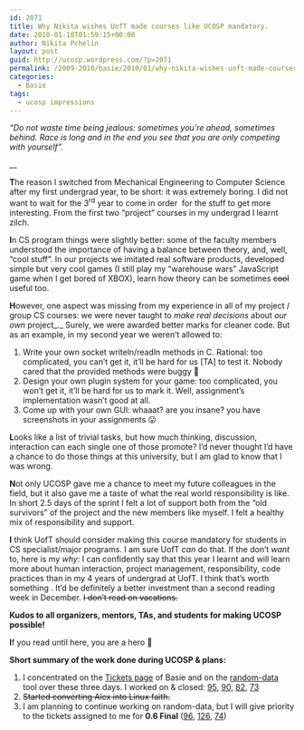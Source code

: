 ```yaml
---
id: 2071
title: Why Nikita wishes UofT made courses like UCOSP mandatory.
date: 2010-01-18T01:59:15+00:00
author: Nikita Pchelin
layout: post
guid: http://ucosp.wordpress.com/?p=2071
permalink: /2009-2010/basie/2010/01/why-nikita-wishes-uoft-made-courses-like-ucosp-mandatory/
categories:
  - Basie
tags:
  - ucosp impressions
---
```

<!-- 		@page { margin: 2cm } 		P { margin-bottom: 0.21cm } -->

_&#8220;Do not waste time being jealous: sometimes you&#8217;re ahead, sometimes behind. Race is long and in the end you see that you are only competing with yourself&#8221;._

 __

**T**he reason I switched from Mechanical Engineering to Computer Science after my first undergrad year, to be short: it was extremely boring. I did not want to wait for the 3<sup>rd</sup> year to come in order  for the stuff to get more interesting. From the first two “project” courses in my undergrad I learnt zilch.

**I**n CS program things were slightly better: some of the faculty members understood the importance of having a balance between theory, and, well, “cool stuff”. In our projects we imitated real software products, developed simple but very cool games (I still play my &#8220;warehouse wars&#8221; JavaScript game when I get bored of XBOX), learn how theory can be sometimes <span style="text-decoration:line-through;">cool</span> useful too.

**H**owever, one aspect was missing from my experience in all of my project / group CS courses: we were never taught to _make real decisions_ about _our own_ project_._ Surely, we were awarded better marks for cleaner code. But as an example, in my second year we weren&#8217;t allowed to:

  1. Write your own socket writeln/readln methods in C. Rational: too complicated, you can&#8217;t get it, it&#8217;ll be hard for us [TA] to test it. Nobody cared that the provided methods were buggy 🙂
  2. Design your own plugin system for your game: too complicated, you won&#8217;t get it, it&#8217;ll be hard for us to mark it. Well, assignment&#8217;s implementation wasn&#8217;t good at all.
  3. Come up with your own GUI: whaaat? are you insane? you have screenshots in your assignments 😛

**L**ooks like a list of trivial tasks, but how much thinking, discussion, interaction can each single one of those promote? I&#8217;d never thought I&#8217;d have a chance to do those things at this university, but I am glad to know that I was wrong.

**N**ot only UCOSP gave me a chance to meet my future colleagues in the field, but it also gave me a taste of what the real world responsibility is like. In short 2.5 days of the sprint I felt a lot of support both from the &#8220;old survivors&#8221; of the project and the new members like myself. I felt a healthy mix of responsibility and support.

**I** think UofT should consider making this course mandatory for students in CS specialist/major programs. I am sure UofT _can_ do that. If the don&#8217;t _want_ to, here is my _why_: I can confidently say that this year I learnt and will learn more about human interaction, project management, responsibility, code practices than in my 4 years of undergrad at UofT. I think that&#8217;s worth something . It&#8217;d be definitely a better investment than a second reading week in December. <span style="text-decoration:line-through;">I don&#8217;t read on vacations.</span>

 **Kudos to all organizers, mentors, TAs, and students for making UCOSP possible!**

**I**f you read until here, you are a hero 🙂

**Short summary of the work done during UCOSP & plans:**

  1. I concentrated on the [Tickets page](http://basieproject.org/stable/basie/basie/tickets/) of Basie and on the [random-data](http://basieproject.org/stable/basie/basie/wiki/random-data-manpage-draft/) tool over these three days. I worked on & closed: [95](http://basieproject.org/stable/basie/basie/tickets/#95), [90](http://basieproject.org/stable/basie/basie/tickets/#90), [82](http://basieproject.org/stable/basie/basie/tickets/#82), [73](http://basieproject.org/stable/basie/basie/tickets/#73)
  2. <span style="text-decoration:line-through;">Started converting Alex into Linux faith.</span>
  3. I am planning to continue working on random-data, but I will give priority to the tickets assigned to me for **0.6 Final** ([96](http://basieproject.org/stable/basie/basie/tickets/#96), [126](http://basieproject.org/stable/basie/basie/tickets/#96), [74](http://basieproject.org/stable/basie/basie/tickets/#96))